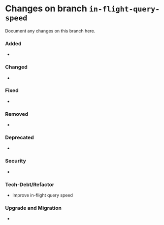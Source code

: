 # Changes on branch `in-flight-query-speed`
Document any changes on this branch here.
### Added
- 

### Changed
- 

### Fixed
- 

### Removed
- 

### Deprecated
- 

### Security
- 

### Tech-Debt/Refactor
- Improve in-flight query speed 

### Upgrade and Migration
- 
